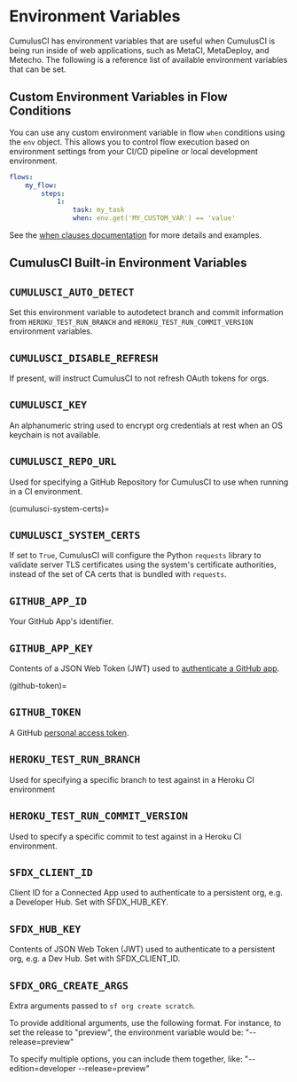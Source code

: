 # Environment Variables

CumulusCI has environment variables that are useful when CumulusCI is
being run inside of web applications, such as MetaCI, MetaDeploy, and
Metecho. The following is a reference list of available environment
variables that can be set.

## Custom Environment Variables in Flow Conditions

You can use any custom environment variable in flow `when` conditions using the `env` object.
This allows you to control flow execution based on environment settings from your CI/CD pipeline
or local development environment.

```yaml
flows:
    my_flow:
        steps:
            1:
                task: my_task
                when: env.get('MY_CUSTOM_VAR') == 'value'
```

See the [when clauses documentation](config.md#when-clauses) for more details and examples.

## CumulusCI Built-in Environment Variables

## `CUMULUSCI_AUTO_DETECT`

Set this environment variable to autodetect branch and commit
information from `HEROKU_TEST_RUN_BRANCH` and
`HEROKU_TEST_RUN_COMMIT_VERSION` environment variables.

## `CUMULUSCI_DISABLE_REFRESH`

If present, will instruct CumulusCI to not refresh OAuth tokens for
orgs.

## `CUMULUSCI_KEY`

An alphanumeric string used to encrypt org credentials at rest when an
OS keychain is not available.

## `CUMULUSCI_REPO_URL`

Used for specifying a GitHub Repository for CumulusCI to use when
running in a CI environment.

(cumulusci-system-certs)=
## `CUMULUSCI_SYSTEM_CERTS`

If set to `True`, CumulusCI will configure the Python `requests` library
to validate server TLS certificates using the system's certificate
authorities, instead of the set of CA certs that is bundled with
`requests`.

## `GITHUB_APP_ID`

Your GitHub App's identifier.

## `GITHUB_APP_KEY`

Contents of a JSON Web Token (JWT) used to [authenticate a GitHub
app](https://developer.github.com/apps/building-github-apps/authenticating-with-github-apps/##authenticating-as-a-github-app).

(github-token)=
## `GITHUB_TOKEN`

A GitHub [personal access
token](https://help.github.com/en/github/authenticating-to-github/creating-a-personal-access-token-for-the-command-line).

## `HEROKU_TEST_RUN_BRANCH`

Used for specifying a specific branch to test against in a Heroku CI
environment

## `HEROKU_TEST_RUN_COMMIT_VERSION`

Used to specify a specific commit to test against in a Heroku CI
environment.

## `SFDX_CLIENT_ID`

Client ID for a Connected App used to authenticate to a persistent org,
e.g. a Developer Hub. Set with SFDX_HUB_KEY.

## `SFDX_HUB_KEY`

Contents of JSON Web Token (JWT) used to authenticate to a persistent
org, e.g. a Dev Hub. Set with SFDX_CLIENT_ID.

## `SFDX_ORG_CREATE_ARGS`

Extra arguments passed to `sf org create scratch`.

To provide additional arguments, use the following format. For instance, to set the release to "preview", the environment variable would be: "--release=preview"

To specify multiple options, you can include them together, like: "--edition=developer --release=preview"
